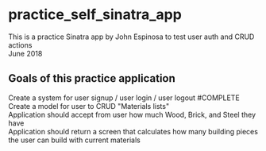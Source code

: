 # practice_self_sinatra_app
This is a practice Sinatra app by John Espinosa to test user auth and CRUD actions  
June 2018

## Goals of this practice application  
Create a system for user signup / user login / user logout #COMPLETE  
Create a model for user to CRUD "Materials lists"  
Application should accept from user how much Wood, Brick, and Steel they have   
Application should return a screen that calculates how many building pieces the user can build with current materials  
